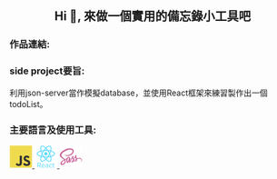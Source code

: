 <h2 align="center">Hi 👋, 來做一個實用的備忘錄小工具吧</h2>
<h3 align="left">作品連結:</h3>
<p><https://cara0710.github.io/todoList/></p>

<h3 align="left">side project要旨:</h3>
<p align="left">利用json-server當作模擬database，並使用React框架來練習製作出一個todoList。</p>

<h3 align="left">主要語言及使用工具:</h3>
<p align="left"> <a href="https://developer.mozilla.org/en-US/docs/Web/JavaScript" target="_blank" rel="noreferrer"> <img src="https://raw.githubusercontent.com/devicons/devicon/master/icons/javascript/javascript-original.svg" alt="javascript" width="40" height="40"/> </a> <a href="https://reactjs.org/" target="_blank" rel="noreferrer"> <img src="https://raw.githubusercontent.com/devicons/devicon/master/icons/react/react-original-wordmark.svg" alt="react" width="40" height="40"/> </a> <a href="https://sass-lang.com" target="_blank" rel="noreferrer"> <img src="https://raw.githubusercontent.com/devicons/devicon/master/icons/sass/sass-original.svg" alt="sass" width="40" height="40"/> </a> </p>
